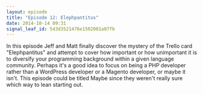 ```yaml
---
layout: episode
title: "Episode 12: Elephpantitus"
date: 2014-10-14 09:31
signal_leaf_id: 543d3521476e1502001a07fb
---
```

In this episode Jeff and Matt finally discover the mystery of the Trello card "Elephpantitus" and attempt to cover how important or how unimportant it is to diversify your programming background within a given language community. Perhaps it's a good idea to focus on being a PHP developer rather than a WordPress developer or a Magento developer, or maybe it isn't. This episode could be titled Maybe since they weren't really sure which way to lean starting out. 
